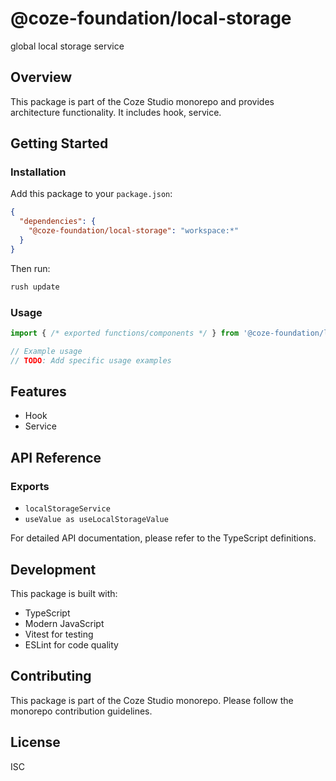 # @coze-foundation/local-storage

global local storage service

## Overview

This package is part of the Coze Studio monorepo and provides architecture functionality. It includes hook, service.

## Getting Started

### Installation

Add this package to your `package.json`:

```json
{
  "dependencies": {
    "@coze-foundation/local-storage": "workspace:*"
  }
}
```

Then run:

```bash
rush update
```

### Usage

```typescript
import { /* exported functions/components */ } from '@coze-foundation/local-storage';

// Example usage
// TODO: Add specific usage examples
```

## Features

- Hook
- Service

## API Reference

### Exports

- `localStorageService`
- `useValue as useLocalStorageValue`


For detailed API documentation, please refer to the TypeScript definitions.

## Development

This package is built with:

- TypeScript
- Modern JavaScript
- Vitest for testing
- ESLint for code quality

## Contributing

This package is part of the Coze Studio monorepo. Please follow the monorepo contribution guidelines.

## License

ISC
